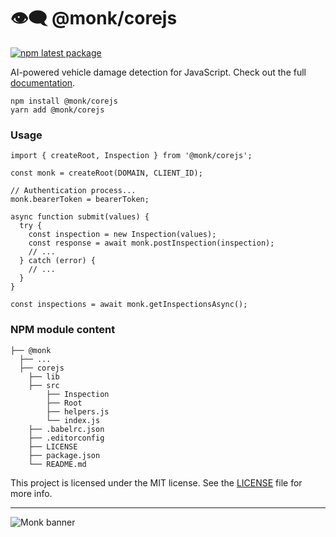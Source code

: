 # 👁️‍🗨️ @monk/corejs
[![npm latest package](https://img.shields.io/npm/v/@monk/corejs/latest.svg)](https://www.npmjs.com/package/@monk/corejs)

AI-powered vehicle damage detection for JavaScript.
Check out the full [documentation](https://monkvision.github.io/monk/docs).

``` yarn
npm install @monk/corejs
yarn add @monk/corejs
```

### Usage
``` ecmascript 6
import { createRoot, Inspection } from '@monk/corejs';

const monk = createRoot(DOMAIN, CLIENT_ID);

// Authentication process...
monk.bearerToken = bearerToken;

async function submit(values) {
  try {
    const inspection = new Inspection(values);
    const response = await monk.postInspection(inspection);
    // ...
  } catch (error) {
    // ...
  }
}

const inspections = await monk.getInspectionsAsync();
```

### NPM module content
``` xpath2
├── @monk
  ├── ...
  ├── corejs
    ├── lib
    ├── src
        ├── Inspection
        ├── Root
        ├── helpers.js
        └── index.js
    ├── .babelrc.json
    ├── .editorconfig
    ├── LICENSE
    ├── package.json
    └── README.md
```

This project is licensed under the MIT license. See the [LICENSE](LICENSE) file for more info.

----
![Monk banner](https://raw.githubusercontent.com/monkvision/monkjs/master/assets/banner.webp)
